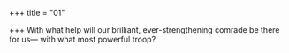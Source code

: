 +++
title = "01"

+++
With what help will our brilliant, ever-strengthening comrade be there  for us—
with what most powerful troop?